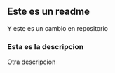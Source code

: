 ## Este es un readme
Y este es un cambio en repositorio
### Esta es la descripcion
Otra descripcion
